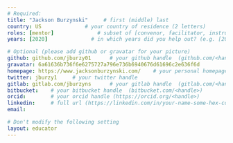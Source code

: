 ```yaml
---
# Required:
title: "Jackson Burzynski"     # first (middle) last
country: US              # your country of residence (2 letters)
roles: [mentor]              # subset of [convenor, facilitator, instructor, mentor]
years: [2020]              # in which years did you help out? (e.g. [2020, 2019])

# Optional (please add github or gravatar for your picture)
github: github.com/jburzy01      # your github handle  (github.com/<handle>)
gravatar: 6a61636b736f6e6275727a796e736b6940676d61696c2e636f6d 
homepage: https://www.jacksonburzynski.com/    # your personal homepage  (full url)
twitter: jburzy1     # your twitter handle 
gitlab: gitlab.com/jburzyns      # your gitlab handle  (gitlab.com/<handle>)
bitbucket:    # your bitbucket handle  (bitbucket.com/<handle>)
orcid:        # your orcid handle (https://orcid.org/<handle>)
linkedin:     # full url (https://linkedin.com/in/your-name-some-hex-code)
email:

# Don't modify the following setting
layout: educator
---
```


<!-- Write something about yourself here (if you want)! 
You can use Markdown syntax to style this page.
-->
